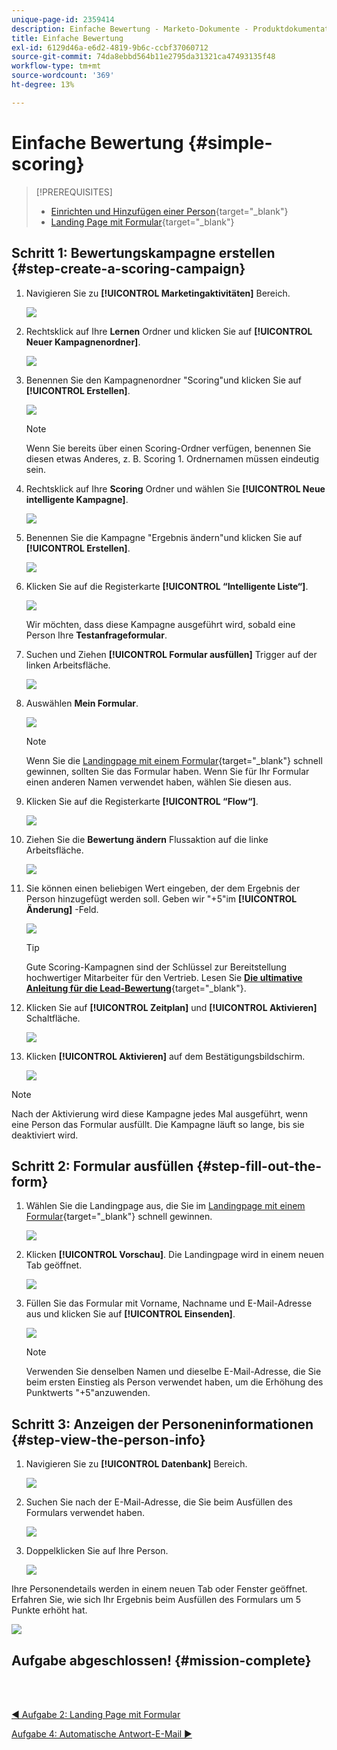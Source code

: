 ```yaml
---
unique-page-id: 2359414
description: Einfache Bewertung - Marketo-Dokumente - Produktdokumentation
title: Einfache Bewertung
exl-id: 6129d46a-e6d2-4819-9b6c-ccbf37060712
source-git-commit: 74da8ebbd564b11e2795da31321ca47493135f48
workflow-type: tm+mt
source-wordcount: '369'
ht-degree: 13%

---
```


# Einfache Bewertung {#simple-scoring}

>[!PREREQUISITES]
>
>* [Einrichten und Hinzufügen einer Person](/help/marketo/getting-started/quick-wins/get-set-up-and-add-a-person.md){target="_blank"}
>* [Landing Page mit Formular](/help/marketo/getting-started/quick-wins/landing-page-with-a-form.md){target="_blank"}


## Schritt 1: Bewertungskampagne erstellen {#step-create-a-scoring-campaign}

1. Navigieren Sie zu **[!UICONTROL Marketingaktivitäten]** Bereich.

   ![](assets/simple-scoring-1.png)

1. Rechtsklick auf Ihre **Lernen** Ordner und klicken Sie auf **[!UICONTROL Neuer Kampagnenordner]**.

   ![](assets/simple-scoring-2.png)

1. Benennen Sie den Kampagnenordner &quot;Scoring&quot;und klicken Sie auf **[!UICONTROL Erstellen]**.

   ![](assets/simple-scoring-3.png)

   >[!NOTE]
   >
   >Wenn Sie bereits über einen Scoring-Ordner verfügen, benennen Sie diesen etwas Anderes, z. B. Scoring 1. Ordnernamen müssen eindeutig sein.

1. Rechtsklick auf Ihre **Scoring** Ordner und wählen Sie **[!UICONTROL Neue intelligente Kampagne]**.

   ![](assets/simple-scoring-4.png)

1. Benennen Sie die Kampagne &quot;Ergebnis ändern&quot;und klicken Sie auf **[!UICONTROL Erstellen]**.

   ![](assets/simple-scoring-5.png)

1. Klicken Sie auf die Registerkarte **[!UICONTROL “Intelligente Liste“]**.

   ![](assets/simple-scoring-6.png)

   Wir möchten, dass diese Kampagne ausgeführt wird, sobald eine Person Ihre **Testanfrageformular**.

1. Suchen und Ziehen **[!UICONTROL Formular ausfüllen]** Trigger auf der linken Arbeitsfläche.

   ![](assets/simple-scoring-7.png)

1. Auswählen **Mein Formular**.

   ![](assets/simple-scoring-8.png)

   >[!NOTE]
   >
   >Wenn Sie die [Landingpage mit einem Formular](/help/marketo/getting-started/quick-wins/landing-page-with-a-form.md){target="_blank"} schnell gewinnen, sollten Sie das Formular haben. Wenn Sie für Ihr Formular einen anderen Namen verwendet haben, wählen Sie diesen aus.

1. Klicken Sie auf die Registerkarte **[!UICONTROL “Flow“]**.

   ![](assets/simple-scoring-9.png)

1. Ziehen Sie die **Bewertung ändern** Flussaktion auf die linke Arbeitsfläche.

   ![](assets/simple-scoring-10.png)

1. Sie können einen beliebigen Wert eingeben, der dem Ergebnis der Person hinzugefügt werden soll. Geben wir &quot;+5&quot;im **[!UICONTROL Änderung]** -Feld.

   ![](assets/simple-scoring-11.png)

   >[!TIP]
   >
   >Gute Scoring-Kampagnen sind der Schlüssel zur Bereitstellung hochwertiger Mitarbeiter für den Vertrieb. Lesen Sie [**Die ultimative Anleitung für die Lead-Bewertung**](https://www.marketo.com/definitive-guides/lead-scoring/){target="_blank"}.

1. Klicken Sie auf **[!UICONTROL Zeitplan]** und **[!UICONTROL Aktivieren]** Schaltfläche.

   ![](assets/simple-scoring-12.png)

1. Klicken **[!UICONTROL Aktivieren]** auf dem Bestätigungsbildschirm.

   ![](assets/simple-scoring-13.png)

>[!NOTE]
>
>Nach der Aktivierung wird diese Kampagne jedes Mal ausgeführt, wenn eine Person das Formular ausfüllt. Die Kampagne läuft so lange, bis sie deaktiviert wird.

## Schritt 2: Formular ausfüllen {#step-fill-out-the-form}

1. Wählen Sie die Landingpage aus, die Sie im [Landingpage mit einem Formular](/help/marketo/getting-started/quick-wins/landing-page-with-a-form.md){target="_blank"} schnell gewinnen.

   ![](assets/simple-scoring-14.png)

1. Klicken **[!UICONTROL Vorschau]**. Die Landingpage wird in einem neuen Tab geöffnet.

   ![](assets/simple-scoring-15.png)

1. Füllen Sie das Formular mit Vorname, Nachname und E-Mail-Adresse aus und klicken Sie auf **[!UICONTROL Einsenden]**.

   ![](assets/simple-scoring-16.png)

   >[!NOTE]
   >
   >Verwenden Sie denselben Namen und dieselbe E-Mail-Adresse, die Sie beim ersten Einstieg als Person verwendet haben, um die Erhöhung des Punktwerts &quot;+5&quot;anzuwenden.

## Schritt 3: Anzeigen der Personeninformationen {#step-view-the-person-info}

1. Navigieren Sie zu **[!UICONTROL Datenbank]** Bereich.

   ![](assets/simple-scoring-17.png)

1. Suchen Sie nach der E-Mail-Adresse, die Sie beim Ausfüllen des Formulars verwendet haben.

   ![](assets/simple-scoring-18.png)

1. Doppelklicken Sie auf Ihre Person.

   ![](assets/simple-scoring-19.png)

Ihre Personendetails werden in einem neuen Tab oder Fenster geöffnet. Erfahren Sie, wie sich Ihr Ergebnis beim Ausfüllen des Formulars um 5 Punkte erhöht hat.

![](assets/simple-scoring-20.png)

## Aufgabe abgeschlossen! {#mission-complete}

<br> 

[◄ Aufgabe 2: Landing Page mit Formular](/help/marketo/getting-started/quick-wins/landing-page-with-a-form.md)

[Aufgabe 4: Automatische Antwort-E-Mail ►](/help/marketo/getting-started/quick-wins/email-auto-response.md)

